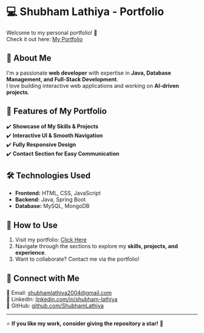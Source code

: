 # 💻 Shubham Lathiya - Portfolio

Welcome to my personal portfolio! 🚀  
Check it out here: [My Portfolio](https://shubhamlathiya.github.io/my-portfolio/)

## 📌 About Me
I'm a passionate **web developer** with expertise in **Java, Database Management, and Full-Stack Development**.  
I love building interactive web applications and working on **AI-driven projects**.

## 🎯 Features of My Portfolio
✔️ **Showcase of My Skills & Projects**  
✔️ **Interactive UI & Smooth Navigation**  
✔️ **Fully Responsive Design**  
✔️ **Contact Section for Easy Communication**

## 🛠️ Technologies Used
- **Frontend:** HTML, CSS, JavaScript
- **Backend:** Java, Spring Boot
- **Database:** MySQL, MongoDB

## 📂 How to Use
1. Visit my portfolio: [Click Here](https://shubhamlathiya.github.io/my-portfolio/)
2. Navigate through the sections to explore my **skills, projects, and experience**.
3. Want to collaborate? Contact me via the portfolio!

## 🔗 Connect with Me
📧 Email: [shubhamlathiya2004@gmail.com](mailto:shubhamlathiya2004@gmail.com)  
💼 LinkedIn: [linkedin.com/in/shubham-lathiya](https://www.linkedin.com/in/shubham-lathiya-46bb41217/)  
🐙 GitHub: [github.com/ShubhamLathiya](https://github.com/shubhamlathiya)

---

⭐ **If you like my work, consider giving the repository a star!** 🌟  
